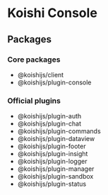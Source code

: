 # Koishi Console

## Packages

### Core packages

- @koishijs/client
- @koishijs/plugin-console

### Official plugins

- @koishijs/plugin-auth
- @koishijs/plugin-chat
- @koishijs/plugin-commands
- @koishijs/plugin-dataview
- @koishijs/plugin-footer
- @koishijs/plugin-insight
- @koishijs/plugin-logger
- @koishijs/plugin-manager
- @koishijs/plugin-sandbox
- @koishijs/plugin-status
